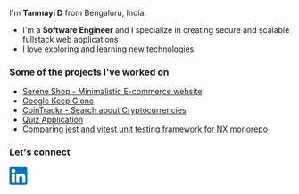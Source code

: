 
<!--
**tanmayidev/tanmayidev** is a ✨ _special_ ✨ repository because its `README.md` (this file) appears on your GitHub profile.

Here are some ideas to get you started:

- 🔭 I’m currently working on ...
- 🌱 I’m currently learning ...
- 👯 I’m looking to collaborate on ...
- 🤔 I’m looking for help with ...
- 💬 Ask me about ...
- 📫 How to reach me: ...
- 😄 Pronouns: ...
- ⚡ Fun fact: ...
-->
I'm **Tanmayi D** from Bengaluru, India.

- I'm a **Software Engineer** and I specialize in creating secure and scalable fullstack web applications
- I love exploring and learning new technologies 


<!--
### Portfolio Websites - All different design iterations

  <li><a href="https://tanmayidev.github.io/portfolio-v1/" target="_blank" rel="noreferrer">Portfolio Version 1</a></li>
  <li><a href="https://tanmayidev.github.io/portfolio-v2/" target="_blank" rel="noreferrer">Portfolio Version 2</a></li>
  <li><a href="https://tanmayidev.github.io/portfolio-v3/" target="_blank" rel="noreferrer">Portfolio Version 3</a></li>
  <li><a href="https://tanmayidev.github.io/portfolio-v4/" target="_blank" rel="noreferrer">Portfolio Version 4</a></li>
  <li><a href="https://tanmayidev.github.io/portfolio-v5/" target="_blank" rel="noreferrer">Portfolio Version 5</a></li>

-->


### Some of the projects I've worked on

<ul>
  <li><a href="https://tanmayidev.github.io/serene-shop/" target="_blank" rel="noreferrer">Serene Shop - Minimalistic E-commerce website</a></li>
  <li><a href="https://tanmayidev.github.io/google-keep-clone/" target="_blank" rel="noreferrer">Google Keep Clone</a></li>
  <li><a href="https://tanmayidev.github.io/cointrackr-crypto/" target="_blank" rel="noreferrer">CoinTrackr - Search about Cryptocurrencies</a></li>
  <li><a href="https://tanmayidev.github.io/quiz-app-using-react/" target="_blank" rel="noreferrer">Quiz Application</a></li>
  <li><a href="https://github.com/tanmayidev/jest-vs-vitest-nx-monorepo" target="_blank" rel="noreferrer">Comparing jest and vitest unit testing framework for NX monorepo</a></li>
  <!--
  <li><a href="https://tanmayidev.github.io/emoji-browser/" target="_blank" rel="noreferrer">Emoji Browser<a/></li>
  <li><a href="https://tanmayidev.github.io/slideshow-app/" target="_blank" rel="noreferrer">SlideShow App<a/></li>
  <li><a href="https://tanmayidev.github.io/sorting-articles/" target="_blank" rel="noreferrer">Sorting Articles<a/></li>
  <li><a href="https://tanmayidev.github.io/notes-app/" target="_blank" rel="noreferrer">Notes App<a/></li>
  <li><a href="https://tanmayidev.github.io/music-player-vanillajs/" target="_blank" rel="noreferrer">Music App<a/></li>
  -->
</ul>

### Let's connect

<a href="https://www.linkedin.com/in/tanmayi-d-a875ba1a4/" target="_blank" rel="noreferrer">
  <img align="left" src="images/linkedin.png"
    height="32" width="32" />
</a>

<!--

<a href="https://codepen.io/tanmayid" target="_blank" rel="noreferrer">
  <img align="left" src="images/codepen.png" alt="mohammedsanaullah"
    height="32" width="32" />
</a>
<a href="https://www.hackerrank.com/tanmayi_d" target="_blank" rel="noreferrer">
  <img align="left"
    src="images/hackerrank.png"
    alt="mohammedsanaullah" height="34" width="34" />
</a>


### Recent blogs
// Use Hashnode or Medium Articles / Hashnode (most probably)
- []()

-->

